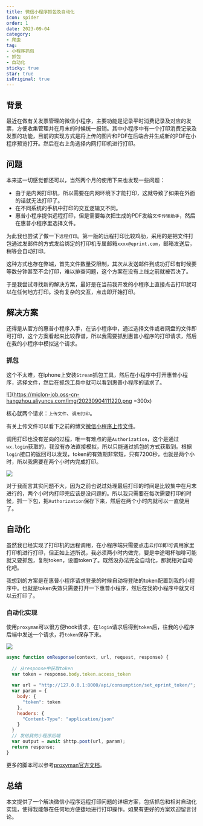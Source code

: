 ```yaml
---
title: 微信小程序抓包及自动化
icon: spider
order: 1
date: 2023-09-04
category:
- 爬虫
tag:
- 小程序抓包
- 抓包
- 自动化
sticky: true
star: true
isOriginal: true
---
```



## 背景

最近在做有关发票管理的微信小程序，主要功能是记录平时消费记录及对应的发票，方便收集管理并在月末的时候统一报销。其中小程序中有一个打印消费记录及发票的功能，目前的实现方式是将上传的图片和PDF在后端合并生成新的PDF在小程序预览打开。然后在右上角选择内网打印机进行打印。

## 问题

本来这一切感觉都还可以，当然两个月的使用下来也发现一些问题：

- 由于是内网打印机，所以需要在内网环境下才能打印，这就导致了如果在外面的话就无法打印了。
- 在不同系统的手机中打印的交互逻辑又不同。
- 惠普小程序提供远程打印，但是需要每次把生成的PDF发给`文件传输助手`，然后在惠普小程序里选择文件。

为此我也尝试了做一下`远程打印`。第一版的远程打印比较鸡肋，采用的是把文件打包通过发邮件的方式发给绑定的打印机专属邮箱`xxxx@eprint.com`，邮箱发送后，稍等会自动打印。

这种方式也存在弊端，首先文件数量受限制，其次从发送邮件到成功打印有时候要等数分钟甚至不会打印，难以排查问题，这个方案在没有上线之前就被否决了。

于是我尝试寻找新的解决方案，最好是在当前我开发的小程序上直接点击打印就可以在任何地方打印。没有复杂的交互，点击即开始打印。

## 解决方案

还得是从官方的惠普小程序入手，在该小程序中，通过选择文件或者网盘的文件即可打印，这个方案看起来比较靠谱，所以我需要抓到惠普小程序的打印请求，然后在我的小程序中模拟这个请求。

### 抓包

这个不太难，在Iphone上安装`Stream`抓包工具，然后在小程序中打开惠普小程序，选择文件，然后在抓包工具中就可以看到惠普小程序的请求了。

![](https://miclon-job.oss-cn-hangzhou.aliyuncs.com/img/20230904111220.png =300x)

核心就两个请求：`上传文件`、`调用打印`。

有关上传文件可以看下之前的博文[微信小程序上传文件](/posts/language/python/python-requests-uploader.html)。

调用打印也没有逆向的过程，唯一有难点的是`Authorization`，这个是通过`wx.login`获取的，我没有办法直接模拟，所以只能通过抓包的方式获取到。根据`login`接口的返回可以发现，token的有效期非常短，只有7200秒，也就是两个小时，所以我需要在两个小时内完成打印。

![](https://miclon-job.oss-cn-hangzhou.aliyuncs.com/img/20230904133328.png)

对于我而言其实问题不大，因为之前也说过处理最后打印的时间是比较集中在月末进行的，两个小时内打印完应该是没问题的。所以我只需要在每次需要打印的时候，抓一下包，把`Authorization`保存下来，然后在两个小时内就可以一直使用了。

## 自动化

虽然我已经实现了打印机的远程调用，在小程序端只需要点击`云打印`即可调用家里打印机进行打印，但正如上述所说，我必须两小时内做完，要是中途喝杯咖啡可能就又要抓包，复制token，设置token了。既然没办法完全自动化，那就相对自动化吧。

我想到的方案是在惠普小程序请求登录的时候自动将登陆的token配置到我的小程序中。也就是token失效只需要打开一下惠普小程序，然后在我的小程序中就又可以云打印了。

### 自动化实现

使用`proxyman`可以很方便hook请求，在`login`请求后得到`token`后，往我的小程序后端中发送一个请求，将`token`保存下来。

![](https://miclon-job.oss-cn-hangzhou.aliyuncs.com/img/20230904142644.png)

```js
async function onResponse(context, url, request, response) {
  
  // 从response中获取token
  var token = response.body.token.access_token
      
  var url = "http://127.0.0.1:8000/api/consumption/set_eprint_token/";
  var param = {
    body: {
      "token": token
    },
    headers: {
      "Content-Type": "application/json"
    }
  }
  // 发给我的小程序后端
  var output = await $http.post(url, param);
  return response;
}
```

更多的脚本可以参考[proxyman官方文档](https://docs.proxyman.io/scripting/script)。

## 总结

本文提供了一个解决微信小程序远程打印问题的详细方案，包括抓包和相对自动化实现，使得我能够在任何地方便捷地进行打印操作。如果有更好的方案欢迎留言讨论。
